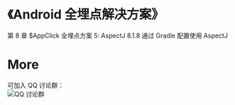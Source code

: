 # 《Android 全埋点解决方案》

第 8 章 $AppClick 全埋点方案 5: AspectJ
8.1.8 通过 Gradle 配置使用 AspectJ

# More
可加入 QQ 讨论群：<br>
![ QQ 讨论群](https://github.com/wangzhzh/AutoTrackAppClick1/blob/master/screenshots/img001.jpeg)
